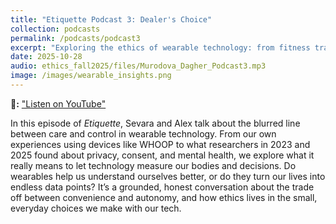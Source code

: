 ```yaml
---
title: "Etiquette Podcast 3: Dealer's Choice"
collection: podcasts
permalink: /podcasts/podcast3
excerpt: "Exploring the ethics of wearable technology: from fitness tracking and health data to privacy, consent, and the hidden costs of self-monitoring."
date: 2025-10-28
audio: ethics_fall2025/files/Murodova_Dagher_Podcast3.mp3
image: /images/wearable_insights.png
---
```

**🎥:**
["Listen on YouTube"](https://youtu.be/AqUbrdrQYzU)

In this episode of *Etiquette*, Sevara and Alex talk about the blurred line between care and control in wearable technology. From our own experiences using devices like WHOOP to what researchers in 2023 and 2025 found about privacy, consent, and mental health, we explore what it really means to let technology measure our bodies and decisions. Do wearables help us understand ourselves better, or do they turn our lives into endless data points? It’s a grounded, honest conversation about the trade off between convenience and autonomy, and how ethics lives in the small, everyday choices we make with our tech.
